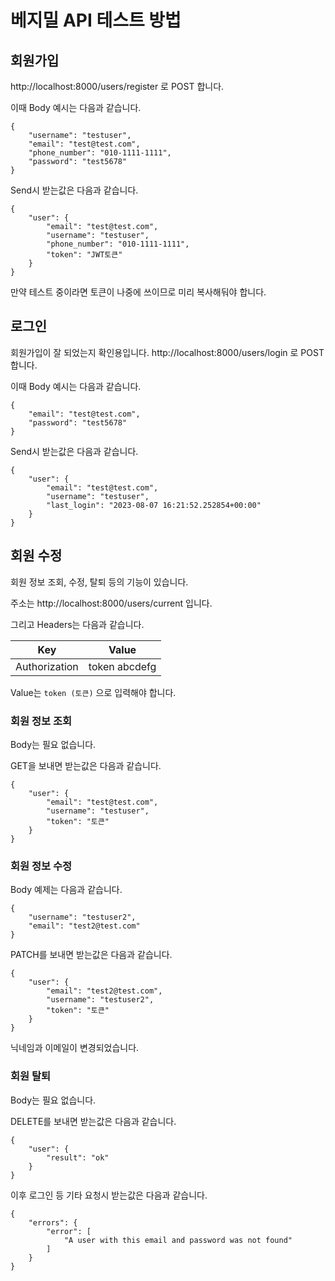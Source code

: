 # 베지밀 API 테스트 방법
## 회원가입
http://localhost:8000/users/register 로 POST 합니다.

이때 Body 예시는 다음과 같습니다.


```
{
    "username": "testuser",
    "email": "test@test.com",
    "phone_number": "010-1111-1111",
    "password": "test5678"
}
```
Send시 받는값은 다음과 같습니다.

```
{
    "user": {
        "email": "test@test.com",
        "username": "testuser",
        "phone_number": "010-1111-1111",
        "token": "JWT토큰"
    }
}
```
만약 테스트 중이라면 토큰이 나중에 쓰이므로 미리 복사해둬야 합니다.

## 로그인
회원가입이 잘 되었는지 확인용입니다.
http://localhost:8000/users/login 로 POST 합니다.

이때 Body 예시는 다음과 같습니다.


```
{
    "email": "test@test.com",
    "password": "test5678"
}
```
Send시 받는값은 다음과 같습니다.
```
{
    "user": {
        "email": "test@test.com",
        "username": "testuser",
        "last_login": "2023-08-07 16:21:52.252854+00:00"
    }
}
```


## 회원 수정
회원 정보 조회, 수정, 탈퇴 등의 기능이 있습니다.

주소는 http://localhost:8000/users/current 입니다.

그리고 Headers는 다음과 같습니다.


| Key | Value |
| --- | --- |
| Authorization | token abcdefg|

Value는 `token (토큰)` 으로 입력해야 합니다.

### 회원 정보 조회
Body는 필요 없습니다.

GET을 보내면 받는값은 다음과 같습니다.


```
{
    "user": {
        "email": "test@test.com",
        "username": "testuser",
        "token": "토큰"
    }
}
```

### 회원 정보 수정
Body 예제는 다음과 같습니다.

```
{
    "username": "testuser2",
    "email": "test2@test.com"
}
```
PATCH를 보내면 받는값은 다음과 같습니다.

```
{
    "user": {
        "email": "test2@test.com",
        "username": "testuser2",
        "token": "토큰"
    }
}
```
닉네임과 이메일이 변경되었습니다.

### 회원 탈퇴

Body는 필요 없습니다.

DELETE를 보내면 받는값은 다음과 같습니다.


```
{
    "user": {
        "result": "ok"
    }
}
```
이후 로그인 등 기타 요청시 받는값은 다음과 같습니다.


```
{
    "errors": {
        "error": [
            "A user with this email and password was not found"
        ]
    }
}
```
